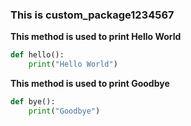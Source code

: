 ### This is custom_package1234567


**This method is used to print Hello World**
```python
def hello():
    print("Hello World")
```

**This method is used to print Goodbye**
```python
def bye():
    print("Goodbye")
```